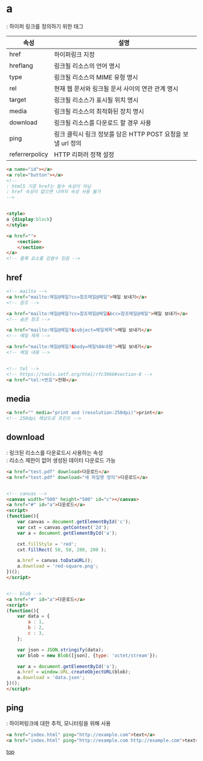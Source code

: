 # a
: 하이퍼 링크를 정의하기 위한 태그    


속성 | 설명
---|---
href     | 하이퍼링크 지정
hreflang | 링크될 리소스의 언어 명시
type     | 링크될 리소스의 MIME 유형 명시
rel      | 현재 웹 문서와 링크될 문서 사이의 연관 관계 명시
target   | 링크될 리소스가 표시될 위치 명시
media    | 링크될 리소스의 최적화된 장치 명시
download | 링크될 리소스를 다운로드 할 경우 사용
ping     | 링크 클릭시 링크 정보를 담은 HTTP POST 요청을 보낼 url 정의
referrerpolicy | HTTP 리퍼러 정책 설정


```html
<a name="id"></a>
<a role="button"></a>
<!--
: html5 기준 href는 필수 속성이 아님  
: href 속성이 없으면 나머지 속성 사용 불가
-->


<style>
a {display:block}
</style>

<a href="">
    <section>
    </section>
</a>
<!-- 블록 요소를 감쌀수 있음 -->
```



## href

```html
<!-- mailto -->
<a href="mailto:메일@메일?cc=참조메일@메일">메일 보내기</a>
<!-- 참조 -->

<a href="mailto:메일@메일?cc=참조메일@메일&bcc=참조메일@메일">메일 보내기</a>
<!-- 숨은 참조 -->

<a href="mailto:메일@메일?&subject=메일제목">메일 보내기</a>
<!-- 메일 제목 -->

<a href="mailto:메일@메일?&body=메일%0A내용">메일 보내기</a>
<!-- 메일 내용 -->


<!-- tel -->
<!-- https://tools.ietf.org/html/rfc3966#section-8 -->
<a href="tel:+번호">전화</a>
```



## media

```html
<a href="" media="print and (resolution:250dpi)">print</a>
<!-- 250dpi 해상도로 프린트 -->
```



## download
: 링크된 리소스를 다운로드시 사용하는 속성    
: 리소스 제한이 없어 생성된 데이터 다운로드 가능  


```html
<a href="test.pdf" download>다운로드</a>
<a href="test.pdf" download="새 파일명 정의">다운로드</a>


<!-- canvas -->
<canvas width="500" height="500" id="c"></canvas>
<a href="#" id="a">다운로드</a>
<script>
(function(){
    var canvas = document.getElementById('c');
    var cxt = canvas.getContext('2d');
    var a = document.getElementById('a');

    cxt.fillStyle = 'red';
    cxt.fillRect( 50, 50, 200, 200 );

    a.href = canvas.toDataURL();
    a.download = 'red-square.png';
})();
</script>


<!-- blob -->
<a href="#" id="a">다운로드</a>
<script>
(function(){
    var data = {
        a : 1,
        b : 2,
        c : 3,
    };

    var json = JSON.stringify(data);
    var blob = new Blob([json], {type: 'octet/stream'});

    var a = document.getElementById('a');
    a.href = window.URL.createObjectURL(blob);
    a.download = 'data.json';
})();
</script>
```



## ping
: 하이퍼링크에 대한 추적, 모니터링을 위해 사용

```html
<a href="index.html" ping="http://example.com">text</a>
<a href="index.html" ping="http://example.com http://example.com">text</a>
```



[top](#)
